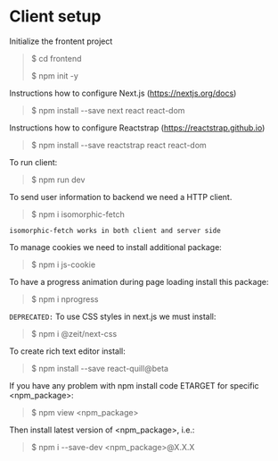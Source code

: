# Client setup

Initialize the frontent project
> $ cd frontend
>
> $ npm init -y

Instructions how to configure Next.js (https://nextjs.org/docs)
> $ npm install --save next react react-dom

Instructions how to configure Reactstrap (https://reactstrap.github.io)
> $ npm install --save reactstrap react react-dom

To run client:
> $ npm run dev

To send user information to backend we need a HTTP client.
> $ npm i isomorphic-fetch

`isomorphic-fetch works in both client and server side`

To manage cookies we need to install additional package:
> $ npm i js-cookie

To have a progress animation during page loading install this package:
> $ npm i nprogress

`DEPRECATED:` To use CSS styles in next.js we must install:
> $ npm i @zeit/next-css

To create rich text editor install:
> $ npm install --save react-quill@beta

If you have any problem with npm install code ETARGET for specific <npm_package>:
> $ npm view <npm_package>

Then install latest version of <npm_package>, i.e.:
> $ npm i --save-dev <npm_package>@X.X.X
